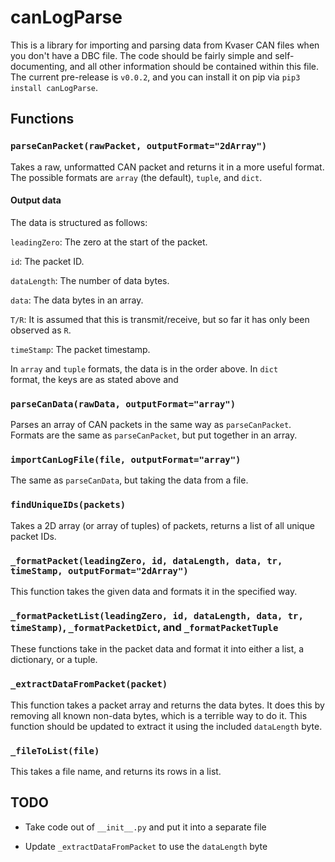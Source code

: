 
# canLogParse

This is a library for importing and parsing data from Kvaser CAN files when you don't have a DBC file. The code should be fairly simple and self-documenting, and all other information should be contained within this file. The current pre-release is `v0.0.2`, and you can install it on pip via `pip3 install canLogParse`.

  

## Functions

### `parseCanPacket(rawPacket, outputFormat="2dArray")`
Takes a raw, unformatted CAN packet and returns it in a more useful format. The possible formats are `array` (the default), `tuple`, and `dict`. 

#### Output data

The data is structured as follows:

`leadingZero`: The zero at the start of the packet.

`id`: The packet ID.

`dataLength`: The number of data bytes.

`data`: The data bytes in an array.

`T/R`: It is assumed that this is transmit/receive, but so far it has only been observed as `R`.

`timeStamp`: The packet timestamp.  

In `array` and `tuple` formats, the data is in the order above. In `dict	` format, the keys are as stated above and 

### `parseCanData(rawData, outputFormat="array")`
Parses an array of CAN packets in the same way as `parseCanPacket`. Formats are the same as `parseCanPacket`, but put together in an array.

### `importCanLogFile(file, outputFormat="array")`

The same as `parseCanData`, but taking the data from a file.

### `findUniqueIDs(packets)`

Takes a 2D array (or array of tuples) of packets, returns a list of all unique packet IDs.

### `_formatPacket(leadingZero, id, dataLength, data, tr, timeStamp, outputFormat="2dArray")`

This function takes the given data and formats it in the specified way.

### `_formatPacketList(leadingZero, id, dataLength, data, tr, timeStamp)`, `_formatPacketDict`, and `_formatPacketTuple`

These functions take in the packet data and format it into either a list, a dictionary, or a tuple.

### `_extractDataFromPacket(packet)`

This function takes a packet array and returns the data bytes. It does this by removing all known non-data bytes, which is a terrible way to do it. This function should be updated to extract it using the included `dataLength` byte.

### `_fileToList(file)`

This takes a file name, and returns its rows in a list.

## TODO

- Take code out of `__init__.py` and put it into a separate file

- Update `_extractDataFromPacket` to use the `dataLength` byte
